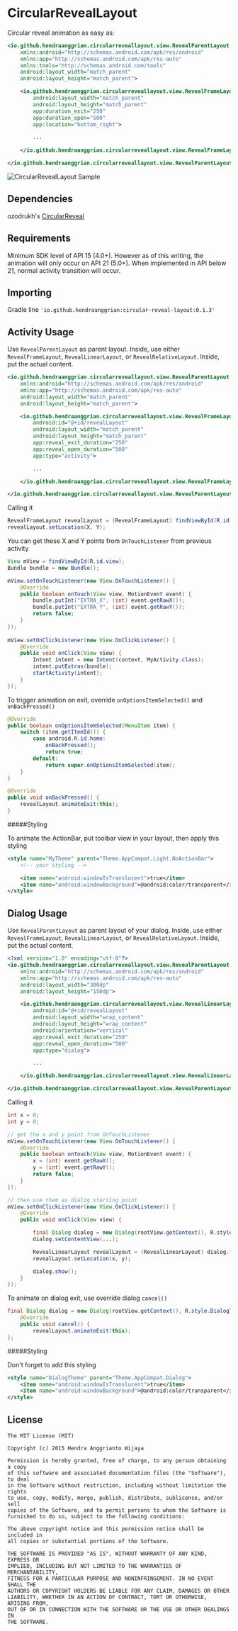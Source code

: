 CircularRevealLayout
====================

Circular reveal animation as easy as:

```xml
<io.github.hendraanggrian.circularreveallayout.view.RevealParentLayout
    xmlns:android="http://schemas.android.com/apk/res/android"
    xmlns:app="http://schemas.android.com/apk/res-auto"
    xmlns:tools="http://schemas.android.com/tools"
    android:layout_width="match_parent"
    android:layout_height="match_parent">

    <io.github.hendraanggrian.circularreveallayout.view.RevealFrameLayout
        android:layout_width="match_parent"
        android:layout_height="match_parent"
        app:duration_exit="250"
        app:duration_open="500"
        app:location="bottom_right">

        ...
        
    </io.github.hendraanggrian.circularreveallayout.view.RevealFrameLayout>

</io.github.hendraanggrian.circularreveallayout.view.RevealParentLayout>
```

![CircularRevealLayout Sample](https://raw.github.com/hendraanggrian/CircularRevealLayout/master/CircularRevealLayout.gif)


Dependencies
------------

ozodrukh's <a href="https://github.com/ozodrukh/CircularReveal">CircularReveal<a/>


Requirements
------------

Minimum SDK level of API 15 (4.0+). However as of this writing, the animation will only occur on API 21 (5.0+). When implemented in API below 21, normal activity transition will occur.


Importing
---------

Gradle line `'io.github.hendraanggrian:circular-reveal-layout:0.1.3'`


Activity Usage
--------------

Use `RevealParentLayout` as parent layout.
Inside, use either `RevealFrameLayout`, `RevealLinearLayout`, or `RevealRelativeLayout`.
Inside, put the actual content.

```xml
<io.github.hendraanggrian.circularreveallayout.view.RevealParentLayout
    xmlns:android="http://schemas.android.com/apk/res/android"
    xmlns:app="http://schemas.android.com/apk/res-auto"
    android:layout_width="match_parent"
    android:layout_height="match_parent">

    <io.github.hendraanggrian.circularreveallayout.view.RevealFrameLayout
        android:id="@+id/revealLayout"
        android:layout_width="match_parent"
        android:layout_height="match_parent"
        app:reveal_exit_duration="250"
        app:reveal_open_duration="500"
        app:type="activity">

        ...

    </io.github.hendraanggrian.circularreveallayout.view.RevealFrameLayout>

</io.github.hendraanggrian.circularreveallayout.view.RevealParentLayout>
```

Calling it

```java
RevealFrameLayout revealLayout = (RevealFrameLayout) findViewById(R.id.revealLayout);
revealLayout.setLocation(X, Y);
```

You can get these X and Y points from `OnTouchListener` from previous activity

```java
View mView = findViewById(R.id.view);
Bundle bundle = new Bundle();

mView.setOnTouchListener(new View.OnTouchListener() {
    @Override
    public boolean onTouch(View view, MotionEvent event) {
        bundle.putInt("EXTRA_X", (int) event.getRawX());
        bundle.putInt("EXTRA_Y", (int) event.getRawY());
        return false;
    }
});
        
mView.setOnClickListener(new View.OnClickListener() {
    @Override
    public void onClick(View view) {
        Intent intent = new Intent(context, MyActivity.class);
        intent.putExtras(bundle);
        startActivity(intent);
    }
});
```

To trigger animation on exit, override `onOptionsItemSelected()` and `onBackPressed()`

```java
@Override
public boolean onOptionsItemSelected(MenuItem item) {
    switch (item.getItemId()) {
        case android.R.id.home:
            onBackPressed();
            return true;
        default:
            return super.onOptionsItemSelected(item);
    }
}

@Override
public void onBackPressed() {
    revealLayout.animateExit(this);
}
```

#####Styling

To animate the ActionBar, put toolbar view in your layout, then apply this styling

```xml
<style name="MyTheme" parent="Theme.AppCompat.Light.NoActionBar">
    <!-- your styling -->

    <item name="android:windowIsTranslucent">true</item>
    <item name="android:windowBackground">@android:color/transparent</item>
</style>
```


Dialog Usage
--------------------------

Use `RevealParentLayout` as parent layout of your dialog.
Inside, use either `RevealFrameLayout`, `RevealLinearLayout`, or `RevealRelativeLayout`.
Inside, put the actual content.

```xml
<?xml version="1.0" encoding="utf-8"?>
<io.github.hendraanggrian.circularreveallayout.view.RevealParentLayout
    xmlns:android="http://schemas.android.com/apk/res/android"
    xmlns:app="http://schemas.android.com/apk/res-auto"
    android:layout_width="300dp"
    android:layout_height="150dp">

    <io.github.hendraanggrian.circularreveallayout.view.RevealLinearLayout
        android:id="@+id/revealLayout"
        android:layout_width="wrap_content"
        android:layout_height="wrap_content"
        android:orientation="vertical"
        app:reveal_exit_duration="250"
        app:reveal_open_duration="500"
        app:type="dialog">

        ...

    </io.github.hendraanggrian.circularreveallayout.view.RevealLinearLayout>

</io.github.hendraanggrian.circularreveallayout.view.RevealParentLayout>
```

Calling it

```java
int x = 0;
int y = 0;

// get the x and y point from OnTouchListener
mView.setOnTouchListener(new View.OnTouchListener() {
    @Override
    public boolean onTouch(View view, MotionEvent event) {
        x = (int) event.getRawX();
        y = (int) event.getRawY();
        return false;
    }
});

// then use them as dialog starting point
mView.setOnClickListener(new View.OnClickListener() {
    @Override
    public void onClick(View view) {

        final Dialog dialog = new Dialog(rootView.getContext(), R.style.DialogTheme);
        dialog.setContentView(...);

        RevealLinearLayout revealLayout = (RevealLinearLayout) dialog.findViewById(R.id.revealLayout);
        revealLayout.setLocation(x, y);

        dialog.show();
    }
});
```

To animate on dialog exit, use override dialog `cancel()`

```java
final Dialog dialog = new Dialog(rootView.getContext(), R.style.DialogTheme) {
    @Override
    public void cancel() {
        revealLayout.animateExit(this);
};
```

#####Styling

Don't forget to add this styling

```xml
<style name="DialogTheme" parent="Theme.AppCompat.Dialog">
    <item name="android:windowIsTranslucent">true</item>
    <item name="android:windowBackground">@android:color/transparent</item>
</style>
```


License
--------

    The MIT License (MIT)

    Copyright (c) 2015 Hendra Anggrianto Wijaya
    
    Permission is hereby granted, free of charge, to any person obtaining a copy
    of this software and associated documentation files (the "Software"), to deal
    in the Software without restriction, including without limitation the rights
    to use, copy, modify, merge, publish, distribute, sublicense, and/or sell
    copies of the Software, and to permit persons to whom the Software is
    furnished to do so, subject to the following conditions:
    
    The above copyright notice and this permission notice shall be included in
    all copies or substantial portions of the Software.
    
    THE SOFTWARE IS PROVIDED "AS IS", WITHOUT WARRANTY OF ANY KIND, EXPRESS OR
    IMPLIED, INCLUDING BUT NOT LIMITED TO THE WARRANTIES OF MERCHANTABILITY,
    FITNESS FOR A PARTICULAR PURPOSE AND NONINFRINGEMENT. IN NO EVENT SHALL THE
    AUTHORS OR COPYRIGHT HOLDERS BE LIABLE FOR ANY CLAIM, DAMAGES OR OTHER
    LIABILITY, WHETHER IN AN ACTION OF CONTRACT, TORT OR OTHERWISE, ARISING FROM,
    OUT OF OR IN CONNECTION WITH THE SOFTWARE OR THE USE OR OTHER DEALINGS IN
    THE SOFTWARE.
